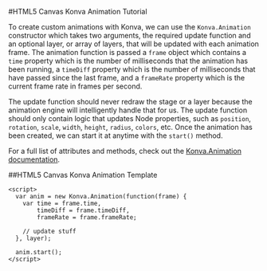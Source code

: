 
#HTML5 Canvas Konva Animation Tutorial

To create custom animations with Konva, we can use the `Konva.Animation`
constructor which takes two arguments, the required update function and
an optional layer, or array of layers, that will be updated with each animation frame.
The animation function is passed a `frame` object which contains a `time` property which is the number
of milliseconds that the animation has been running, a `timeDiff` property which
is the number of milliseconds that have passed since the last frame,
and a `frameRate` property which is the current frame rate in frames per second.

The update function should never redraw the stage or a layer because the animation
engine will intelligently handle that for us.
The update function should only contain logic that updates Node properties,
such as `position`, `rotation`, `scale`, `width`, `height`, `radius`, `colors`, etc.
Once the animation has been created, we can start it at anytime with the `start()` method.

For a full list of attributes and methods, check out the [Konva.Animation documentation](http://konvajs.github.io/api/Konva.Animation.html).

##HTML5 Canvas Konva Animation Template

```
<script>
  var anim = new Konva.Animation(function(frame) {
    var time = frame.time,
        timeDiff = frame.timeDiff,
        frameRate = frame.frameRate;

    // update stuff
  }, layer);

  anim.start();
</script>
```
